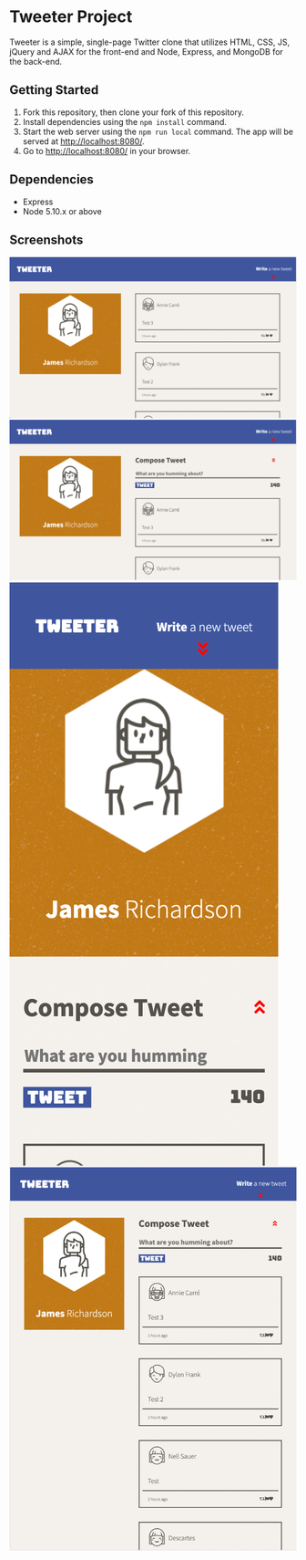 # Tweeter Project

Tweeter is a simple, single-page Twitter clone that utilizes HTML, CSS, JS, jQuery and AJAX for the front-end and Node, Express, and MongoDB for the back-end.

## Getting Started

1. Fork this repository, then clone your fork of this repository.
2. Install dependencies using the `npm install` command.
3. Start the web server using the `npm run local` command. The app will be served at <http://localhost:8080/>.
4. Go to <http://localhost:8080/> in your browser.

## Dependencies

- Express
- Node 5.10.x or above

## Screenshots
!["Desktop layout with the compose tweet section toggled off"](https://github.com/jamesrichardson604/tweeter/blob/master/docs/desktop-layout-with-composeTweet-toggled.png?raw=true)
!["Desktop layout with the compose tweet section toggled on"](https://github.com/jamesrichardson604/tweeter/blob/master/docs/desktop-layout.png?raw=true)
!["Mobile layout"](https://github.com/jamesrichardson604/tweeter/blob/master/docs/mobile-layout.png?raw=true)
!["Tablet layout"](https://github.com/jamesrichardson604/tweeter/blob/master/docs/tablet-layout.png?raw=true)